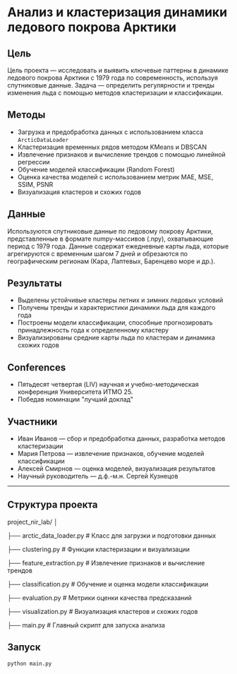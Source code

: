 # Анализ и кластеризация динамики ледового покрова Арктики

## Цель

Цель проекта — исследовать и выявить ключевые паттерны в динамике ледового покрова Арктики с 1979 года по современность, используя спутниковые данные. Задача — определить регулярности и тренды изменения льда с помощью методов кластеризации и классификации.

## Методы

- Загрузка и предобработка данных с использованием классa `ArcticDataLoader`
- Кластеризация временных рядов методом KMeans и DBSCAN
- Извлечение признаков и вычисление трендов с помощью линейной регрессии
- Обучение моделей классификации (Random Forest)
- Оценка качества моделей с использованием метрик MAE, MSE, SSIM, PSNR
- Визуализация кластеров и схожих годов

## Данные

Используются спутниковые данные по ледовому покрову Арктики, представленные в формате numpy-массивов (.npy), охватывающие период с 1979 года. Данные содержат ежедневные карты льда, которые агрегируются с временным шагом 7 дней и обрезаются по географическим регионам (Кара, Лаптевых, Баренцево море и др.).

## Результаты

- Выделены устойчивые кластеры летних и зимних ледовых условий
- Получены тренды и характеристики динамики льда для каждого года
- Построены модели классификации, способные прогнозировать принадлежность года к определенному кластеру
- Визуализированы средние карты льда по кластерам и динамика схожих годов

## Conferences

- Пятьдесят четвертая (LIV) научная и учебно-методическая конференция Университета ИТМО 25.
- Победав номинации "лучший доклад"
  
## Участники

- Иван Иванов — сбор и предобработка данных, разработка методов кластеризации
- Мария Петрова — извлечение признаков, обучение моделей классификации
- Алексей Смирнов — оценка моделей, визуализация результатов
- Научный руководитель — д.ф.-м.н. Сергей Кузнецов

---

## Структура проекта

project_nir_lab/
│

├── arctic_data_loader.py # Класс для загрузки и подготовки данных

├── clustering.py # Функции кластеризации и визуализации

├── feature_extraction.py # Извлечение признаков и вычисление трендов

├── classification.py # Обучение и оценка модели классификации

├── evaluation.py # Метрики оценки качества предсказаний

├── visualization.py # Визуализация кластеров и схожих годов

├── main.py # Главный скрипт для запуска анализа


## Запуск

```bash
python main.py
